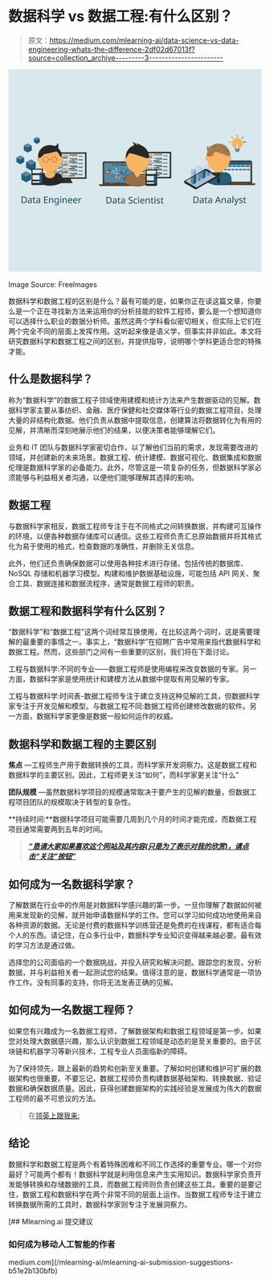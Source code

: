 # 数据科学 vs 数据工程:有什么区别？

> 原文：<https://medium.com/mlearning-ai/data-science-vs-data-engineering-whats-the-difference-2df02d67013f?source=collection_archive---------3----------------------->

![](img/90cce9bda3e760a02dd1d1f6231820a0.png)

Image Source: Freelmages

数据科学和数据工程的区别是什么？最有可能的是，如果你正在读这篇文章，你要么是一个正在寻找新方法来运用你的分析技能的软件工程师，要么是一个想知道你可以选择什么职业的数据分析师。虽然这两个学科看似密切相关，但实际上它们在两个完全不同的层面上发挥作用。这听起来像是语义学，但事实并非如此。本文将研究数据科学和数据工程之间的区别，并提供指导，说明哪个学科更适合您的特殊才能。

## **什么是数据科学？**

称为“数据科学”的数据工程子领域使用建模和统计方法来产生数据驱动的见解。数据科学家主要从事纺织、金融、医疗保健和社交媒体等行业的数据工程项目，处理大量的非结构化数据。他们负责从数据中提取信息，创建算法将数据转化为有用的见解，并清晰而深刻地展示他们的结果，以便决策者能够理解它们。

业务和 IT 团队与数据科学家密切合作，以了解他们当前的需求，发现需要改进的领域，并创建新的未来场景。数据工程、统计建模、数据可视化、数据集成和数据伦理是数据科学家的必备能力。此外，尽管这是一项复杂的任务，但数据科学家必须能够与利益相关者沟通，以便他们能够理解其选择的影响。

## **数据工程**

与数据科学家相反，数据工程师专注于在不同格式之间转换数据，并构建可互操作的环境，以便各种数据存储库可以通信。这些工程师负责汇总原始数据并将其格式化为易于使用的格式，检查数据的准确性，并删除无关信息。

此外，他们还负责确保数据可以使用各种技术进行存储，包括传统的数据库、NoSQL 存储和机器学习模型。构建和维护数据基础设施，可能包括 API 网关、聚合工具、数据连接和数据流程序，通常是数据工程师的职责。

## **数据工程和数据科学有什么区别？**

“数据科学”和“数据工程”这两个词经常互换使用，在比较这两个词时，这是需要理解的最重要的事情之一。事实上，“数据科学”在招聘广告中常用来指代数据科学和数据工程。然而，这些部门之间有一些重要的区别，我们将在下面讨论。

工程与数据科学:不同的专业——数据工程师是使用编程来改变数据的专家。另一方面，数据科学家是使用统计和建模方法从数据中提取有用见解的专家。

工程与数据科学:时间表-数据工程师专注于建立支持这种见解的工具，但数据科学家专注于开发见解和模型。与数据工程不同:数据工程师创建修改数据的软件。另一方面，数据科学家更像是数据一般如何运作的权威。

## **数据科学和数据工程的主要区别**

**焦点** —工程师生产用于数据转换的工具，而科学家开发洞察力。这是数据工程和数据科学的主要区别。因此，工程师更关注“如何”，而科学家更关注“什么”

**团队规模** —虽然数据科学项目的规模通常取决于要产生的见解的数量，但数据工程项目团队的规模取决于转型的复杂性。

**持续时间:**数据科学项目可能需要几周到几个月的时间才能完成，而数据工程项目通常需要两到五年的时间。

> [***“恳请大家如果喜欢这个网站及其内容(只是为了表示对我的欣赏)，请点击“关注”按钮”***](/@mauhhikthakkar)

## **如何成为一名数据科学家？**

了解数据在行业中的作用是对数据科学感兴趣的第一步。一旦你理解了数据如何被用来发现新的见解，就开始申请数据科学的工作。您可以学习如何成功地使用来自各种资源的数据。无论是付费的数据科学训练营还是免费的在线课程，都有适合每个人的东西。请记住，在众多行业中，数据科学专业知识变得越来越必要。最有效的学习方法是通过做。

选择您的公司面临的一个数据挑战，并投入研究和解决问题。跟踪您的发现，分析数据，并与利益相关者一起测试您的结果。值得注意的是，数据科学通常是一项协作工作。没有同事的支持，你将无法发表正确的见解。

## **如何成为一名数据工程师？**

如果您有兴趣成为一名数据工程师，了解数据架构和数据工程领域是第一步。如果您对处理大数据感兴趣，那么认识到数据工程领域是动态的是至关重要的。由于区块链和机器学习等新兴技术，工程专业人员面临新的障碍。

为了保持领先，跟上最新的趋势和创新至关重要。了解如何创建和维护可扩展的数据架构也很重要。不要忘记，数据工程师负责构建数据基础架构、转换数据、验证数据和确保数据质量。因此，获得创建数据架构的实践经验是发展成为伟大的数据工程师的最不可思议的方法。

> 在[领英上跟我来:](https://www.linkedin.com/in/mauhhikthakkar/)

## **结论**

数据科学和数据工程是两个有着特殊困难和不同工作选择的重要专业。哪一个对你最好？可能两个都有！数据科学就是利用信息来产生实用知识。数据科学家负责开发能够转换和存储数据的工具，而数据工程师则负责创建这些工具。重要的是要记住，数据工程和数据科学在两个非常不同的层面上运作。当数据工程师专注于建立转换数据所需的工具时，数据科学家则专注于发展洞察力。

[](/mlearning-ai/mlearning-ai-submission-suggestions-b51e2b130bfb) [## Mlearning.ai 提交建议

### 如何成为移动人工智能的作者

medium.com](/mlearning-ai/mlearning-ai-submission-suggestions-b51e2b130bfb)